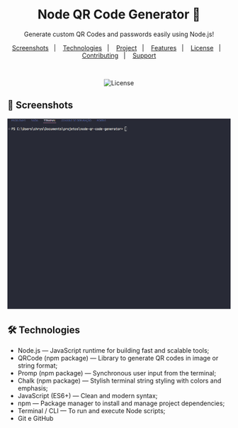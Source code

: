 <h1 align="center"> Node QR Code Generator 🧩</h1> 

<p align="center">
    Generate custom QR Codes and passwords easily using Node.js!
</p>

<p align="center">  
  <a href="#-screenshots">Screenshots</a>&nbsp;&nbsp;&nbsp;|&nbsp;&nbsp;&nbsp;
  <a href="#-technologies">Technologies</a>&nbsp;&nbsp;&nbsp;|&nbsp;&nbsp;&nbsp;
  <a href="#-project">Project</a>&nbsp;&nbsp;&nbsp;|&nbsp;&nbsp;&nbsp;
  <a href="#-features">Features</a>&nbsp;&nbsp;&nbsp;|&nbsp;&nbsp;&nbsp;
  <a href="#-license">License</a>&nbsp;&nbsp;&nbsp;|&nbsp;&nbsp;&nbsp;
  <a href="#-contributing">Contributing</a>&nbsp;&nbsp;&nbsp;|&nbsp;&nbsp;&nbsp;
  <a href="#support">Support</a>  
</p>

<br>

<p align="center">
  <img alt="License" src="https://img.shields.io/static/v1?label=license&message=MIT&color=c920c9&labelColor=000000">
</p>

## 📸 Screenshots

<img src=".github/gif-do-projeto.gif" alt="gif do projeto">

<br>

## 🛠 Technologies

- Node.js — JavaScript runtime for building fast and scalable tools;
- QRCode (npm package) — Library to generate QR codes in image or string format;
- Promp (npm package) — Synchronous user input from the terminal;
- Chalk (npm package) — Stylish terminal string styling with colors and emphasis;
- JavaScript (ES6+) — Clean and modern syntax;
- npm — Package manager to install and manage project dependencies;
- Terminal / CLI — To run and execute Node scripts;
- Git e GitHub

<br>
